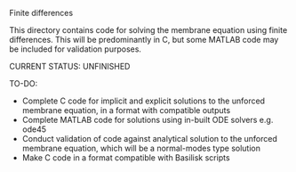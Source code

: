 Finite differences

This directory contains code for solving the membrane equation using finite differences. This will be predominantly in C, but some MATLAB code may be included for validation purposes.

CURRENT STATUS: UNFINISHED

TO-DO:
* Complete C code for implicit and explicit solutions to the unforced membrane equation, in a format with compatible outputs
* Complete MATLAB code for solutions using in-built ODE solvers e.g. ode45
* Conduct validation of code against analytical solution to the unforced membrane equation, which will be a normal-modes type solution
* Make C code in a format compatible with Basilisk scripts

 
